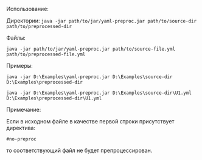 Использование:

Директории:
`java -jar path/to/jar/yaml-preproc.jar path/to/source-dir path/to/preprocessed-dir`

Файлы:

`java -jar path/to/jar/yaml-preproc.jar path/to/source-file.yml path/to/preprocessed-file.yml`


Примеры:

`java -jar D:\Examples\yaml-preproc.jar D:\Examples\source-dir D:\Examples\preprocessed-dir`

`java -jar D:\Examples\yaml-preproc.jar D:\Examples\source-dir\U1.yml D:\Examples\preprocessed-dir\U1.yml`


Примечание:

Если в исходном файле в качестве первой строки присутствует директива: 

`#no-preproc`

то соответствующий файл не будет препроцессирован.
